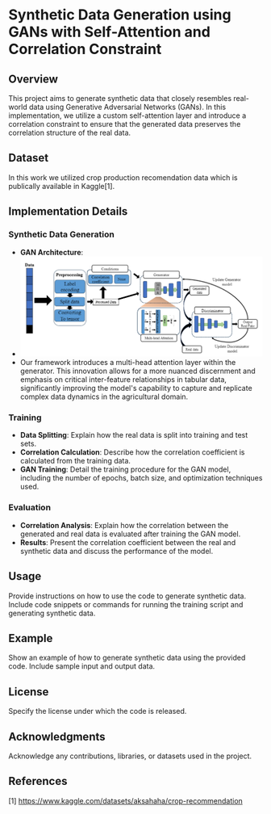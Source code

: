 # Synthetic Data Generation using GANs with Self-Attention and Correlation Constraint

## Overview
This project aims to generate synthetic data that closely resembles real-world data using Generative Adversarial Networks (GANs). In this implementation, we utilize a custom self-attention layer and introduce a correlation constraint to ensure that the generated data preserves the correlation structure of the real data.


## Dataset
In this work we utilized crop production recomendation data which is publically available in Kaggle[1].

## Implementation Details
### Synthetic Data Generation
- **GAN Architecture**:
- ![Archictecture](https://github.com/aashikrasool/Coefficient-Based-Data-Generator/blob/main/GAN%20arch.png)
- Our framework introduces a multi-head attention layer within the generator. This innovation allows for a more nuanced discernment and emphasis on critical inter-feature relationships in tabular data, significantly improving the model's capability to capture and replicate complex data dynamics in the agricultural domain.


### Training
- **Data Splitting**: Explain how the real data is split into training and test sets.
- **Correlation Calculation**: Describe how the correlation coefficient is calculated from the training data.
- **GAN Training**: Detail the training procedure for the GAN model, including the number of epochs, batch size, and optimization techniques used.

### Evaluation
- **Correlation Analysis**: Explain how the correlation between the generated and real data is evaluated after training the GAN model.
- **Results**: Present the correlation coefficient between the real and synthetic data and discuss the performance of the model.

## Usage
Provide instructions on how to use the code to generate synthetic data. Include code snippets or commands for running the training script and generating synthetic data.

## Example
Show an example of how to generate synthetic data using the provided code. Include sample input and output data.

## License
Specify the license under which the code is released.

## Acknowledgments
Acknowledge any contributions, libraries, or datasets used in the project.

## References
[1] https://www.kaggle.com/datasets/aksahaha/crop-recommendation

